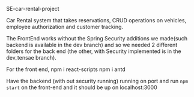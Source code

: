 SE-car-rental-project

Car Rental system that takes reservations, CRUD operations on vehicles, employee authorization and customer tracking.

The FrontEnd works without the Spring Security additions we made(such backend is available in the dev branch) and so we needed 2 different folders for the back end (the other, with Security implemented is in the dev_tensae branch).

For the front end, 
npm i react-scripts
npm i antd

Have the backend (with out security running) running on port 
and run `npm start` on the front-end  and it should be up on localhost:3000
